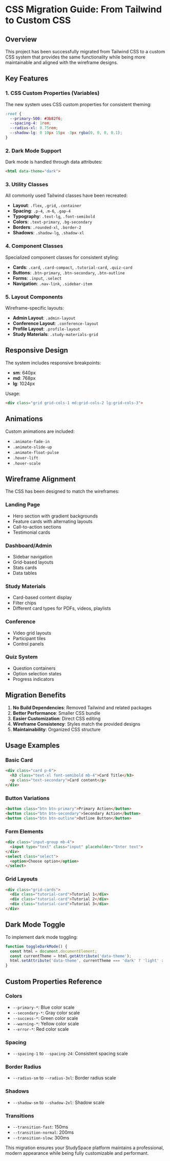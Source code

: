 # CSS Migration Guide: From Tailwind to Custom CSS

## Overview
This project has been successfully migrated from Tailwind CSS to a custom CSS system that provides the same functionality while being more maintainable and aligned with the wireframe designs.

## Key Features

### 1. CSS Custom Properties (Variables)
The new system uses CSS custom properties for consistent theming:

```css
:root {
  --primary-500: #3b82f6;
  --spacing-4: 1rem;
  --radius-xl: 0.75rem;
  --shadow-lg: 0 10px 15px -3px rgba(0, 0, 0, 0.1);
}
```

### 2. Dark Mode Support
Dark mode is handled through data attributes:

```html
<html data-theme="dark">
```

### 3. Utility Classes
All commonly used Tailwind classes have been recreated:

- **Layout**: `.flex`, `.grid`, `.container`
- **Spacing**: `.p-4`, `.m-6`, `.gap-4`
- **Typography**: `.text-lg`, `.font-semibold`
- **Colors**: `.text-primary`, `.bg-secondary`
- **Borders**: `.rounded-xl`, `.border-2`
- **Shadows**: `.shadow-lg`, `.shadow-xl`

### 4. Component Classes
Specialized component classes for consistent styling:

- **Cards**: `.card`, `.card-compact`, `.tutorial-card`, `.quiz-card`
- **Buttons**: `.btn-primary`, `.btn-secondary`, `.btn-outline`
- **Forms**: `.input`, `.select`
- **Navigation**: `.nav-link`, `.sidebar-item`

### 5. Layout Components
Wireframe-specific layouts:

- **Admin Layout**: `.admin-layout`
- **Conference Layout**: `.conference-layout`
- **Profile Layout**: `.profile-layout`
- **Study Materials**: `.study-materials-grid`

## Responsive Design

The system includes responsive breakpoints:

- **sm**: 640px
- **md**: 768px
- **lg**: 1024px

Usage:
```html
<div class="grid grid-cols-1 md:grid-cols-2 lg:grid-cols-3">
```

## Animations

Custom animations are included:

- `.animate-fade-in`
- `.animate-slide-up`
- `.animate-float-pulse`
- `.hover-lift`
- `.hover-scale`

## Wireframe Alignment

The CSS has been designed to match the wireframes:

### Landing Page
- Hero section with gradient backgrounds
- Feature cards with alternating layouts
- Call-to-action sections
- Testimonial cards

### Dashboard/Admin
- Sidebar navigation
- Grid-based layouts
- Stats cards
- Data tables

### Study Materials
- Card-based content display
- Filter chips
- Different card types for PDFs, videos, playlists

### Conference
- Video grid layouts
- Participant tiles
- Control panels

### Quiz System
- Question containers
- Option selection states
- Progress indicators

## Migration Benefits

1. **No Build Dependencies**: Removed Tailwind and related packages
2. **Better Performance**: Smaller CSS bundle
3. **Easier Customization**: Direct CSS editing
4. **Wireframe Consistency**: Styles match the provided designs
5. **Maintainability**: Organized CSS structure

## Usage Examples

### Basic Card
```html
<div class="card p-6">
  <h3 class="text-xl font-semibold mb-4">Card Title</h3>
  <p class="text-secondary">Card content</p>
</div>
```

### Button Variations
```html
<button class="btn btn-primary">Primary Action</button>
<button class="btn btn-secondary">Secondary Action</button>
<button class="btn btn-outline">Outline Button</button>
```

### Form Elements
```html
<div class="input-group mb-4">
  <input type="text" class="input" placeholder="Enter text">
</div>
<select class="select">
  <option>Choose option</option>
</select>
```

### Grid Layouts
```html
<div class="grid-cards">
  <div class="tutorial-card">Tutorial 1</div>
  <div class="tutorial-card">Tutorial 2</div>
  <div class="tutorial-card">Tutorial 3</div>
</div>
```

## Dark Mode Toggle

To implement dark mode toggling:

```javascript
function toggleDarkMode() {
  const html = document.documentElement;
  const currentTheme = html.getAttribute('data-theme');
  html.setAttribute('data-theme', currentTheme === 'dark' ? 'light' : 'dark');
}
```

## Custom Properties Reference

### Colors
- `--primary-*`: Blue color scale
- `--secondary-*`: Gray color scale  
- `--success-*`: Green color scale
- `--warning-*`: Yellow color scale
- `--error-*`: Red color scale

### Spacing
- `--spacing-1` to `--spacing-24`: Consistent spacing scale

### Border Radius
- `--radius-sm` to `--radius-3xl`: Border radius scale

### Shadows
- `--shadow-sm` to `--shadow-2xl`: Shadow scale

### Transitions
- `--transition-fast`: 150ms
- `--transition-normal`: 200ms
- `--transition-slow`: 300ms

This migration ensures your StudySpace platform maintains a professional, modern appearance while being fully customizable and performant.
